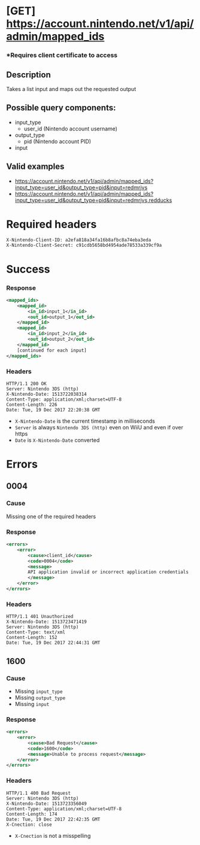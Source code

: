 # [GET] https://account.nintendo.net/v1/api/admin/mapped_ids

### *Requires client certificate to access

## Description
Takes a list input and maps out the requested output

## Possible query components:
- input_type
    - user_id (Nintendo account username)
- output_type
    - pid (Nintendo account PID)
- input

## Valid examples
- https://account.nintendo.net/v1/api/admin/mapped_ids?input_type=user_id&output_type=pid&input=redmrjvs
- https://account.nintendo.net/v1/api/admin/mapped_ids?input_type=user_id&output_type=pid&input=redmrjvs,redducks

# Required headers
```
X-Nintendo-Client-ID: a2efa818a34fa16b8afbc8a74eba3eda
X-Nintendo-Client-Secret: c91cdb5658bd4954ade78533a339cf9a
```

# Success
### Response
```xml
<mapped_ids>
    <mapped_id>
        <in_id>input_1</in_id>
        <out_id>output_1</out_id>
    </mapped_id>
    <mapped_id>
        <in_id>input_2</in_id>
        <out_id>output_2</out_id>
    </mapped_id>
    [continued for each input]
</mapped_ids>
```
### Headers
```
HTTP/1.1 200 OK
Server: Nintendo 3DS (http)
X-Nintendo-Date: 1513722038314
Content-Type: application/xml;charset=UTF-8
Content-Length: 226
Date: Tue, 19 Dec 2017 22:20:38 GMT
```
- `X-Nintendo-Date` is the current timestamp in milliseconds
- `Server` is always `Nintendo 3DS (http)` even on WiiU and even if over https
- `Date` is `X-Nintendo-Date` converted

# Errors
## 0004
### Cause
Missing one of the required headers
### Response
```xml
<errors>
    <error>
        <cause>client_id</cause>
        <code>0004</code>
        <message>
        API application invalid or incorrect application credentials
        </message>
    </error>
</errors>
```
### Headers
```
HTTP/1.1 401 Unauthorized
X-Nintendo-Date: 1513723471419
Server: Nintendo 3DS (http)
Content-Type: text/xml
Content-Length: 152
Date: Tue, 19 Dec 2017 22:44:31 GMT
```

## 1600
### Cause
- Missing `input_type`
- Missing `output_type`
- Missing `input`
### Response
```xml
<errors>
    <error>
        <cause>Bad Request</cause>
        <code>1600</code>
        <message>Unable to process request</message>
    </error>
</errors>
```
### Headers
```
HTTP/1.1 400 Bad Request
Server: Nintendo 3DS (http)
X-Nintendo-Date: 1513723356049
Content-Type: application/xml;charset=UTF-8
Content-Length: 174
Date: Tue, 19 Dec 2017 22:42:35 GMT
X-Cnection: close
```
- `X-Cnection` is not a misspelling
